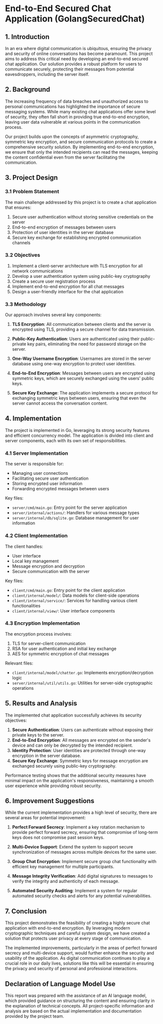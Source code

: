 # End-to-End Secured Chat Application (GolangSecuredChat)

## 1. Introduction

In an era where digital communication is ubiquitous, ensuring the privacy and security of online conversations has become paramount. This project aims to address this critical need by developing an end-to-end secured chat application. Our solution provides a robust platform for users to communicate securely, protecting their messages from potential eavesdroppers, including the server itself.

## 2. Background

The increasing frequency of data breaches and unauthorized access to personal communications has highlighted the importance of secure messaging systems. While many existing chat applications offer some level of security, they often fall short in providing true end-to-end encryption, leaving user data vulnerable at various points in the communication process.

Our project builds upon the concepts of asymmetric cryptography, symmetric key encryption, and secure communication protocols to create a comprehensive security solution. By implementing end-to-end encryption, we ensure that only the intended recipients can read the messages, keeping the content confidential even from the server facilitating the communication.

## 3. Project Design

### 3.1 Problem Statement

The main challenge addressed by this project is to create a chat application that ensures:

1. Secure user authentication without storing sensitive credentials on the server
2. End-to-end encryption of messages between users
3. Protection of user identities in the server database
4. Secure key exchange for establishing encrypted communication channels

### 3.2 Objectives

1. Implement a client-server architecture with TLS encryption for all network communications
2. Develop a user authentication system using public-key cryptography
3. Create a secure user registration process
4. Implement end-to-end encryption for all chat messages
5. Design a user-friendly interface for the chat application

### 3.3 Methodology

Our approach involves several key components:

1. **TLS Encryption**: All communication between clients and the server is encrypted using TLS, providing a secure channel for data transmission.

2. **Public-Key Authentication**: Users are authenticated using their public-private key pairs, eliminating the need for password storage on the server.

3. **One-Way Username Encryption**: Usernames are stored in the server database using one-way encryption to protect user identities.

4. **End-to-End Encryption**: Messages between users are encrypted using symmetric keys, which are securely exchanged using the users' public keys.

5. **Secure Key Exchange**: The application implements a secure protocol for exchanging symmetric keys between users, ensuring that even the server cannot access the conversation content.

## 4. Implementation

The project is implemented in Go, leveraging its strong security features and efficient concurrency model. The application is divided into client and server components, each with its own set of responsibilities.

### 4.1 Server Implementation

The server is responsible for:
- Managing user connections
- Facilitating secure user authentication
- Storing encrypted user information
- Forwarding encrypted messages between users

Key files:
- `server/cmd/main.go`: Entry point for the server application
- `server/internal/actions/`: Handlers for various message types
- `server/internal/db/sqlite.go`: Database management for user information

### 4.2 Client Implementation

The client handles:
- User interface
- Local key management
- Message encryption and decryption
- Secure communication with the server

Key files:
- `client/cmd/main.go`: Entry point for the client application
- `client/internal/model/`: Data models for client-side operations
- `client/internal/service/`: Services for handling various client functionalities
- `client/internal/view/`: User interface components

### 4.3 Encryption Implementation

The encryption process involves:
1. TLS for server-client communication
2. RSA for user authentication and initial key exchange
3. AES for symmetric encryption of chat messages

Relevant files:
- `client/internal/model/chatter.go`: Implements encryption/decryption logic
- `server/internal/util/utils.go`: Utilities for server-side cryptographic operations

## 5. Results and Analysis

The implemented chat application successfully achieves its security objectives:

1. **Secure Authentication**: Users can authenticate without exposing their private keys to the server.
2. **End-to-End Encryption**: All messages are encrypted on the sender's device and can only be decrypted by the intended recipient.
3. **Identity Protection**: User identities are protected through one-way encryption in the server database.
4. **Secure Key Exchange**: Symmetric keys for message encryption are exchanged securely using public-key cryptography.

Performance testing shows that the additional security measures have minimal impact on the application's responsiveness, maintaining a smooth user experience while providing robust security.

## 6. Improvement Suggestions

While the current implementation provides a high level of security, there are several areas for potential improvement:

1. **Perfect Forward Secrecy**: Implement a key rotation mechanism to provide perfect forward secrecy, ensuring that compromise of long-term keys does not compromise past session keys.

2. **Multi-Device Support**: Extend the system to support secure synchronization of messages across multiple devices for the same user.

3. **Group Chat Encryption**: Implement secure group chat functionality with efficient key management for multiple participants.

4. **Message Integrity Verification**: Add digital signatures to messages to verify the integrity and authenticity of each message.

5. **Automated Security Auditing**: Implement a system for regular automated security checks and alerts for any potential vulnerabilities.

## 7. Conclusion

This project demonstrates the feasibility of creating a highly secure chat application with end-to-end encryption. By leveraging modern cryptographic techniques and careful system design, we have created a solution that protects user privacy at every stage of communication.

The implemented improvements, particularly in the areas of perfect forward secrecy and multi-device support, would further enhance the security and usability of the application. As digital communication continues to play a crucial role in our daily lives, solutions like this will be essential in ensuring the privacy and security of personal and professional interactions.

## Declaration of Language Model Use

This report was prepared with the assistance of an AI language model, which provided guidance on structuring the content and ensuring clarity in the explanation of technical concepts. All project-specific information and analysis are based on the actual implementation and documentation provided by the project team.
